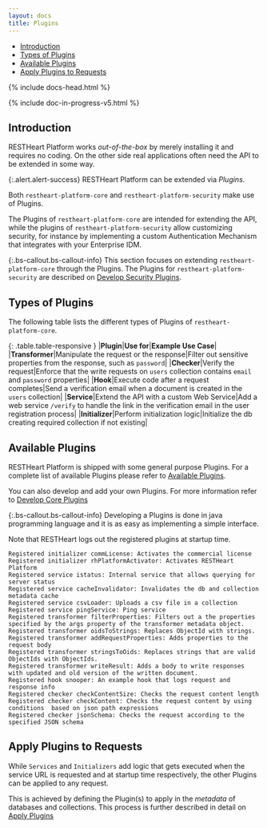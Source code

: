 ```yaml
---
layout: docs
title: Plugins
---
```


<div markdown="1" class="d-none d-xl-block col-xl-2 order-last bd-toc">

* [Introduction](#introduction)
* [Types of Plugins](#types-of-plugins)
* [Available Plugins](#available-plugins)
* [Apply Plugins to Requests](#apply-plugins-to-requests)

</div>
<div markdown="1" class="col-12 col-md-9 col-xl-8 py-md-3 bd-content">

{% include docs-head.html %} 

{% include doc-in-progress-v5.html %}

## Introduction 

RESTHeart Platform works *out-of-the-box* by merely installing it and requires no coding. On the other side real applications often need the API to be extended in some way.

{:.alert.alert-success}
RESTHeart Platform can be extended via *Plugins*. 

Both `restheart-platform-core` and `restheart-platform-security` make use of Plugins.

The Plugins of `restheart-platform-core` are intended for extending the API, while the plugins of `restheart-platform-security` allow customizing security, for instance by implementing a custom Authentication Mechanism that integrates with your Enterprise IDM.

{:.bs-callout.bs-callout-info}
This section focuses on extending `restheart-platform-core` through the Plugins. The Plugins for `restheart-platform-security` are described on [Develop Security Plugins](/docs/v5/develop/security-plugins/).

## Types of Plugins

The following table lists the different types of Plugins of `restheart-platform-core`.

{: .table.table-responsive }
|**Plugin**|**Use for**|**Example Use Case**|
|**Transformer**|Manipulate the request or the response|Filter out sensitive properties from the response, such as `password`|
|**Checker**|Verify the request|Enforce that the write requests on `users` collection contains `email`  and `password` properties|
|**Hook**|Execute code after a request completes|Send a verification email when a document is created in the `users` collection|
|**Service**|Extend the API with a custom Web Service|Add a web service `/verify` to handle the link in the verification email in the user registration process|
|**Initializer**|Perform initialization logic|Initialize the db creating required collection if not existing|

## Available Plugins

RESTHeart Platform is shipped with some general purpose Plugins. For a complete list of available Plugins please refer to [Available Plugins](/docs/v5/plugins/list/).

You can also develop and add your own Plugins. For more information refer to [Develop Core Plugins](/docs/v5/develop/core-plugins/)

{:.bs-callout.bs-callout-info}
Developing a Plugins is done in java programming language and it is as easy as implementing a simple interface.

Note that RESTHeart logs out the registered plugins at startup time. 


```
Registered initializer commLicense: Activates the commercial license
Registered initializer rhPlatformActivator: Activates RESTHeart Platform
Registered service istatus: Internal service that allows querying for server status
Registered service cacheInvalidator: Invalidates the db and collection metadata cache
Registered service csvLoader: Uploads a csv file in a collection
Registered service pingService: Ping service
Registered transformer filterProperties: Filters out a the properties specified by the args property of the transformer metadata object.
Registered transformer oidsToStrings: Replaces ObjectId with strings.
Registered transformer addRequestProperties: Adds properties to the request body
Registered transformer stringsToOids: Replaces strings that are valid ObjectIds with ObjectIds.
Registered transformer writeResult: Adds a body to write responses with updated and old version of the written document.
Registered hook snooper: An example hook that logs request and response info
Registered checker checkContentSize: Checks the request content length
Registered checker checkContent: Checks the request content by using conditions  based on json path expressions
Registered checker jsonSchema: Checks the request according to the specified JSON schema
```

## Apply Plugins to Requests

While `Services` and `Initializers` add logic that gets executed when the service URL is requested and at startup time respectively, the other Plugins can be applied to any request.

This is achieved by defining the Plugin(s) to apply in the *metadata* of databases and collections. This process is further described in detail on [Apply Plugins](/docs/v5/plugins/apply/)
